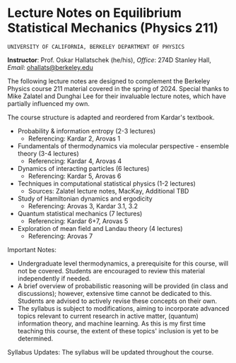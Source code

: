 # Lecture Notes on Equilibrium Statistical Mechanics (Physics 211)


```
UNIVERSITY OF CALIFORNIA, BERKELEY DEPARTMENT OF PHYSICS
```
**Instructor**: Prof. Oskar Hallatschek (he/his), *Office*: 274D Stanley Hall, *Email*: ohallats@berkeley.edu


The following lecture notes are designed to complement the Berkeley Physics course 211 material covered in the spring of 2024. Special thanks to Mike Zalatel and Dunghai Lee for their invaluable lecture notes, which have partially influenced my own.

The course structure is adapted and reordered from Kardar's textbook.
- Probability & information entropy (2-3 lectures)
    - Referencing: Kardar 2, Arovas 1
- Fundamentals of thermodynamics via molecular perspective - ensemble theory (3-4 lectures)
    - Referencing: Kardar 4, Arovas 4
- Dynamics of interacting particles (6 lectures)
    - Referencing: Kardar 5, Arovas 6
- Techniques in computational statistical physics (1-2 lectures)
    - Sources: Zalatel lecture notes, MacKay, Additional TBD
- Study of Hamiltonian dynamics and ergodicity
    - Referencing: Arovas 3, Kardar 3.1, 3.2
- Quantum statistical mechanics (7 lectures)
    - Referencing: Kardar 6+7, Arovas 5
- Exploration of mean field and Landau theory (4 lectures)
    - Referencing: Arovas 7

Important Notes:
- Undergraduate level thermodynamics, a prerequisite for this course, will not be covered. Students are encouraged to review this material independently if needed.
- A brief overview of probabilistic reasoning will be provided (in class and discussions); however, extensive time cannot be dedicated to this. Students are advised to actively revise these concepts on their own.
- The syllabus is subject to modifications, aiming to incorporate advanced topics relevant to current research in active matter, (quantum) information theory, and machine learning. As this is my first time teaching this course, the extent of these topics' inclusion is yet to be determined.

Syllabus Updates:
The syllabus will be updated throughout the course.



```{tableofcontents}
```

